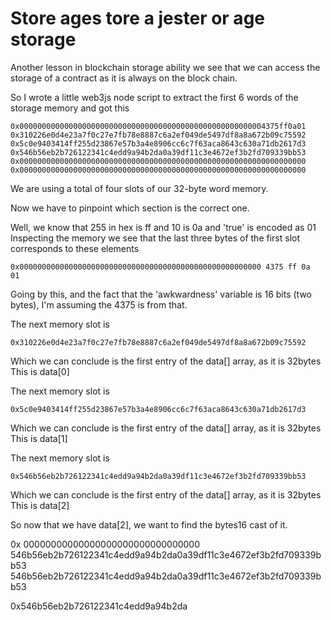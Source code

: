 # Store ages tore a jester or age storage


Another lesson in blockchain storage ability we see that we can access the storage of a contract as it is always on the block chain. 

So I wrote a little web3js node script to extract the first 6 words of the storage memory and got this 

```
0x0000000000000000000000000000000000000000000000000000004375ff0a01
0x310226e0d4e23a7f0c27e7fb78e8887c6a2ef049de5497df8a8a672b09c75592
0x5c0e9403414ff255d23867e57b3a4e8906cc6c7f63aca8643c630a71db2617d3
0x546b56eb2b726122341c4edd9a94b2da0a39df11c3e4672ef3b2fd709339bb53
0x0000000000000000000000000000000000000000000000000000000000000000
0x0000000000000000000000000000000000000000000000000000000000000000
```

We are using a total of four slots of our 32-byte word memory.

Now we have to pinpoint which section is the correct one.


Well, we know that 255 in hex is ff and 10 is 0a and 'true' is encoded as 01
Inspecting the memory we see that the last three bytes of the first slot corresponds to these elements

```0x000000000000000000000000000000000000000000000000000000 4375 ff 0a  01```

Going by this, and the fact that the 'awkwardness' variable is 16 bits (two bytes), I'm assuming the 4375 is from that.

The next memory slot is 

```0x310226e0d4e23a7f0c27e7fb78e8887c6a2ef049de5497df8a8a672b09c75592```

Which we can conclude is the first entry of the data[] array, as it is 32bytes 
This is data[0]


The next memory slot is 

```0x5c0e9403414ff255d23867e57b3a4e8906cc6c7f63aca8643c630a71db2617d3```

Which we can conclude is the first entry of the data[] array, as it is 32bytes 
This is data[1]


The next memory slot is 

```0x546b56eb2b726122341c4edd9a94b2da0a39df11c3e4672ef3b2fd709339bb53```

Which we can conclude is the first entry of the data[] array, as it is 32bytes 
This is data[2]


So now that we have data[2], we want to find the bytes16 cast of it. 


0x
00000000000000000000000000000000
546b56eb2b726122341c4edd9a94b2da0a39df11c3e4672ef3b2fd709339bb53
546b56eb2b726122341c4edd9a94b2da0a39df11c3e4672ef3b2fd709339bb53




0x546b56eb2b726122341c4edd9a94b2da




